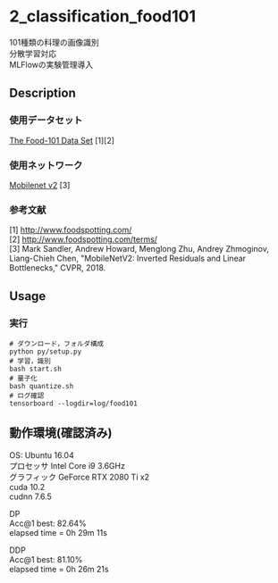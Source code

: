 2_classification_food101
===
101種類の料理の画像識別  
分散学習対応  
MLFlowの実験管理導入  

## Description
### 使用データセット
[The Food-101 Data Set](https://data.vision.ee.ethz.ch/cvl/datasets_extra/food-101/) [1][2]  

### 使用ネットワーク
[Mobilenet v2](https://arxiv.org/abs/1801.04381) [3]  

### 参考文献
[1] http://www.foodspotting.com/  
[2] http://www.foodspotting.com/terms/  
[3] Mark Sandler, Andrew Howard, Menglong Zhu, Andrey Zhmoginov, Liang-Chieh Chen, "MobileNetV2: Inverted Residuals and Linear Bottlenecks," CVPR, 2018.  

## Usage
### 実行
```
# ダウンロード，フォルダ構成
python py/setup.py
# 学習，識別
bash start.sh
# 量子化
bash quantize.sh
# ログ確認
tensorboard --logdir=log/food101
```

## 動作環境(確認済み)
OS: Ubuntu 16.04  
プロセッサ Intel Core i9 3.6GHz  
グラフィック GeForce RTX 2080 Ti x2  
cuda 10.2  
cudnn 7.6.5  

DP  
Acc@1 best:  82.64%  
elapsed time = 0h 29m 11s  

DDP  
Acc@1 best:  81.10%  
elapsed time = 0h 26m 21s  
 